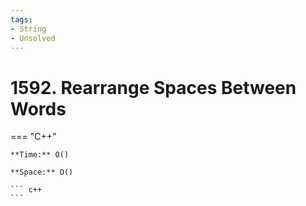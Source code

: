 ```yaml
---
tags:
- String
- Unsolved
---
```



# 1592. Rearrange Spaces Between Words

=== "C++"

    **Time:** O()

    **Space:** O()

    ``` c++
    ```